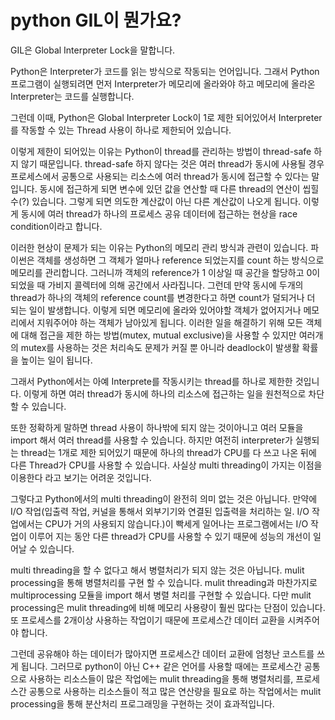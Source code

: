 #	python GIL이 뭔가요? 

GIL은 Global Interpreter Lock을 말합니다.

Python은 Interpreter가 코드를 읽는 방식으로 작동되는 언어입니다. 그래서 Python 프로그램이 실행되려면 먼저 Interpreter가 메모리에 올라와야 하고 메모리에 올라온 Interpreter는 코드를 실행합니다. 

그런데 이때, Python은 Global Interpreter Lock이 1로 제한 되어있어서 Interpreter를 작동할 수 있는 Thread 사용이 하나로 제한되어 있습니다. 

이렇게 제한이 되어있는 이유는 Python이 thread를 관리하는 방법이 thread-safe 하지 않기 때문입니다. thread-safe 하지 않다는 것은 여러 thread가 동시에 사용될 경우 프로세스에서 공통으로 사용되는 리소스에 여러 thread가 동시에 접근할 수 있다는 말입니다. 동시에 접근하게 되면 변수에 있던 값을 연산할 때 다른 thread의 연산이 씹힐수(?) 있습니다. 그렇게 되면 의도한 계산값이 아닌 다른 계산값이 나오게 됩니다. 이렇게 동시에 여러 thread가 하나의 프로세스 공유 데이터에 접근하는 현상을 race condition이라고 합니다. 

이러한 현상이 문제가 되는 이유는 Python의 메모리 관리 방식과 관련이 있습니다. 파이썬은 객체를 생성하면 그 객체가 얼마나 reference 되었는지를 count 하는 방식으로 메모리를 관리합니다. 그러니까 객체의 reference가 1 이상일 때 공간을 할당하고 0이 되었을 때 가비지 콜렉터에 의해 공간에서 사라집니다. 그런데 만약 동시에 두개의 thread가 하나의 객체의 reference count를 변경한다고 하면 count가 덜되거나 더 되는 일이 발생합니다. 이렇게 되면 메모리에 올라와 있어야할 객체가 없어지거나 메모리에서 지워주어야 하는 객체가 남아있게 됩니다. 이러한 일을 해결하기 위해 모든 객체에 대해 접근을 제한 하는 방법(mutex, mutual exclusive)을 사용할 수 있지만 여러개의 mutex를 사용하는 것은 처리속도 문제가 커질 뿐 아니라 deadlock이 발생활 확률을 높이는 일이 됩니다. 

그래서 Python에서는 아예 Interprete를 작동시키는 thread를 하나로 제한한 것입니다. 이렇게 하면 여러 thread가 동시에 하나의 리소스에 접근하는 일을 원천적으로 차단할 수 있습니다. 

또한 정확하게 말하면 thread 사용이 하나밖에 되지 않는 것이아니고 여러 모듈을 import 해서 여러 thread를 사용할 수 있습니다. 하지만 여전히 interpreter가 실행되는 thread는 1개로 제한 되어있기 때문에 하나의 thread가 CPU를 다 쓰고 나온 뒤에 다른 Thread가 CPU를 사용할 수 있습니다. 사실상 multi threading이 가지는 이점을 이용한다 라고 보기는 어려운 것입니다. 

그렇다고 Python에서의 multi threading이 완전히 의미 없는 것은 아닙니다. 만약에 I/O 작업(입출력 작업, 커널을 통해서 외부기기와 연결된 입출력을 처리하는 일. I/O 작업에서는 CPU가 거의 사용되지 않습니다.)이 빡세게 일어나는 프로그램에서는 I/O 작업이 이루어 지는 동안 다른 thread가 CPU를 사용할 수 있기 때문에 성능의 개선이 일어날 수 있습니다. 

multi threading을 할 수 없다고 해서 병렬처리가 되지 않는 것은 아닙니다. mulit processing을 통해 병렬처리를 구현 할 수 있습니다. mulit threading과 마찬가지로  multiprocessing  모듈을 import 해서 병렬 처리를 구현할 수 있습니다. 다만 mulit processing은 mulit threading에 비해 메모리 사용량이 훨씬 많다는 단점이 있습니다. 또 프로세스를 2개이상 사용하는 작업이기 때문에 프로세스간 데이터 교환을 시켜주어야 합니다.

그런데 공유해야 하는 데이터가 많아지면 프로세스간 데이터 교환에 엄청난 코스트를 쓰게 됩니다. 그러므로 python이 아닌 C++ 같은 언어를 사용할 때에는 프로세스간 공통으로 사용하는 리소스들이 많은 작업에는 mulit threading을 통해 병렬처리를, 프로세스간 공통으로 사용하는 리소스들이 적고 많은 연산량을 필요로 하는 작업에서는 mulit processing을 통해 분산처리 프로그래밍을 구현하는 것이 효과적입니다.